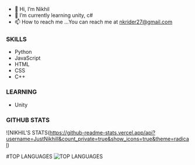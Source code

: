 - 👋 Hi, I’m Nikhil
- 🌱 I’m currently learning unity, c#
- 📫 How to reach me ...You can reach me at nkrider27@gmail.com

### SKILLS

- Python
- JavaScript
- HTML
- CSS
- C++
### LEARNING
- Unity

### GITHUB STATS

![NIKHIL'S STATS(https://github-readme-stats.vercel.app/api?username=JustNikhill&count_private=true&show_icons=true&theme=radical)

#TOP LANGUAGES
![TOP LANGUAGES](https://github-readme-stats.vercel.app/api/top-langs/?username=JustNikhill&show_icons=true&theme=radical)



<!---
JustNikhill/JustNikhill is a ✨ special ✨ repository because its `README.md` (this file) appears on your GitHub profile.
You can click the Preview link to take a look at your changes.
--->
